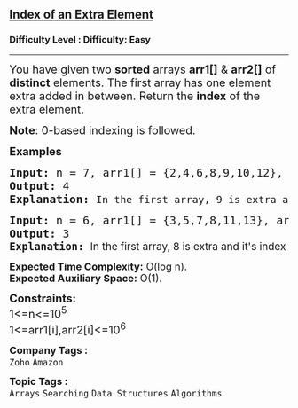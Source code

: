 <h2><a href="https://www.geeksforgeeks.org/problems/index-of-an-extra-element/1?page=6&difficulty=Basic,Easy&sortBy=submissions">Index of an Extra Element</a></h2><h3>Difficulty Level : Difficulty: Easy</h3><hr><div class="problems_problem_content__Xm_eO"><p><span style="font-size: 20px;">You have given two <strong>sorted</strong> arrays <strong>arr1[]</strong> &amp; <strong>arr2[]</strong> of <strong>distinct</strong> elements. The first array has one element extra added in between. Return the <strong>index</strong> of the extra element.</span></p>
<p><span style="font-size: 20px;"><strong>Note</strong>: 0-based indexing is followed.</span></p>
<p><span style="font-size: 20px;"><strong>Examples</strong></span></p>
<pre><span style="font-size: 20px;"><strong>Input: </strong>n = 7, arr1[] = {2,4,6,8,9,10,12}, arr2[] = {2,4,6,8,10,12}
<strong>Output: </strong>4<strong>
Explanation: </strong></span><span style="font-size: 18px;">In the first array, 9 is extra added and it's index is 4.</span></pre>
<pre><span style="font-size: 20px;"><strong>Input: </strong>n = 6, arr1[] = {3,5,7,8,11,13}, arr2[] = {3,5,7,11,13}
<strong>Output: </strong>3<br></span><span style="font-size: 14pt;"><strong>Explanation: </strong><span style="font-family: -apple-system, BlinkMacSystemFont, 'Segoe UI', Roboto, Oxygen, Ubuntu, Cantarell, 'Open Sans', 'Helvetica Neue', sans-serif;">In the first array, 8 is extra and it's index is 3.</span></span></pre>
<p><span style="font-size: 18px;"><strong>Expected Time Complexity:</strong> O(log n).<br><strong>Expected Auxiliary Space:</strong>&nbsp;O(1).</span></p>
<p><span style="font-size: 20px;"><strong>Constraints:</strong><br>1&lt;=n&lt;=10<sup>5</sup><br>1&lt;=arr1[i],arr2[i]&lt;=10<sup>6</sup></span></p></div><p><span style=font-size:18px><strong>Company Tags : </strong><br><code>Zoho</code>&nbsp;<code>Amazon</code>&nbsp;<br><p><span style=font-size:18px><strong>Topic Tags : </strong><br><code>Arrays</code>&nbsp;<code>Searching</code>&nbsp;<code>Data Structures</code>&nbsp;<code>Algorithms</code>&nbsp;